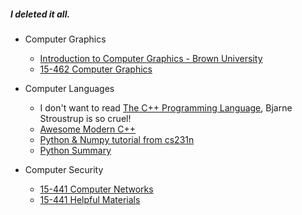 ##### I deleted it all.

- Computer Graphics

  - [Introduction to Computer Graphics - Brown University](https://cs.brown.edu/courses/cs123/)
  - [15-462 Computer Graphics](15462.courses.cs.cmu.edu/)
  
- Computer Languages

  - I don't want to read [The C++ Programming Language](http://www.stroustrup.com/4th.html), Bjarne Stroustrup is so cruel!
  - [Awesome Modern C++](http://awesomecpp.com/)
  - [Python & Numpy tutorial from cs231n](https://cs231n.github.io/python-numpy-tutorial/)
  - [Python Summary](http://www.cs.ucc.ie/~hoare/python_summary.pdf)

- Computer Security

  - [15-441 Computer Networks](https://www.cs.cmu.edu/~prs/15-441-F17/)
  - [15-441 Helpful Materials](https://www.cs.cmu.edu/~prs/15-441-F16/lectures/)

